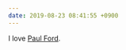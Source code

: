 ```yaml
---
date: 2019-08-23 08:41:55 +0900
---
```

I love [Paul Ford](https://usesthis.com/interviews/paul.ford/).
